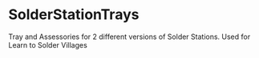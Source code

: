 # SolderStationTrays
 Tray and Assessories for 2 different versions of Solder Stations. Used for Learn to Solder Villages

